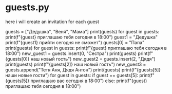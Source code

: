 # guests.py
here i will create an invitation for each guest 

guests = ["Дедушка", "Веня", "Мама"]
print(guests)
for guest in guests:
    print(f"{guest} приглашаю тебя сегодня в 18:00")
guest1 = "Дедушка"
print(f"{guest1} прийти сегодня не сможет")
guests[0] = "Папа"
print(guests)
for guest in guests:
    print(f"{guest} приглашаю тебя сегодня в 18:00")
new_guest1 = guests.insert(0, "Сестра")
print(guests)
print(f"{guests[0]} наш новый гость")
new_guest2 = guests.insert(2, "Дядя")
print(guests)
print(f"{guests[2]} наш новый гость")
new_guest3 = guests.append("Тетя Аня, Дядя Антон")
print(guests)
print(f"{guests[5]} наши новые гости")
for guest in guests:
    if guest == guests[5]:
        print(f"{guests[5]} приглашаю вас сегодня в 18:00")
    else:
        print(f"{guest} приглашаю тебя сегодня в 18:00")
